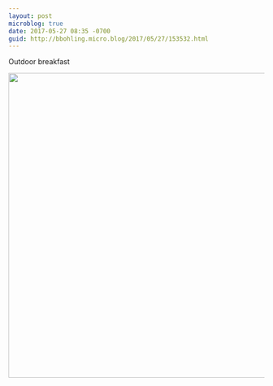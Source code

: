 ```yaml
---
layout: post
microblog: true
date: 2017-05-27 08:35 -0700
guid: http://bbohling.micro.blog/2017/05/27/153532.html
---
```

Outdoor breakfast

<img src="http://bbohling.micro.blog/uploads/2017/7b149be418.jpg" width="600" height="600" style="height: auto" />
